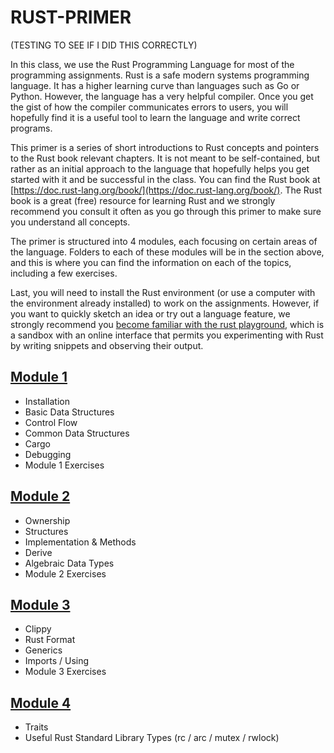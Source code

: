 # RUST-PRIMER

(TESTING TO SEE IF I DID THIS CORRECTLY)

In this class, we use the Rust Programming Language for most of the programming assignments. Rust is a safe modern systems programming language. It has a higher learning curve than languages such as Go or Python. However, the language has a very helpful compiler. Once you get the gist of how the compiler communicates errors to users, you will hopefully find it is a useful tool to learn the language and write correct programs.

This primer is a series of short introductions to Rust concepts and pointers to the Rust book relevant chapters. It is not meant to be self-contained, but rather as an initial approach to the language that hopefully helps you get started with it and be successful in the class. You can find the Rust book at [https://doc.rust-lang.org/book/](https://doc.rust-lang.org/book/). The Rust book is a great (free) resource for learning Rust and we strongly recommend you consult it often as you go through this primer to make sure you understand all concepts.

The primer is structured into 4 modules, each focusing on certain areas of the language. Folders to each of these modules will be in the section above, and this is where you can find the information on each of the topics, including a few exercises.

Last, you will need to install the Rust environment (or use a computer with the environment already installed) to work on the assignments. However, if you want to quickly sketch an idea or try out a language feature, we strongly recommend you [become familiar with the rust playground](https://play.rust-lang.org), which is a sandbox with an online interface that permits you experimenting with Rust by writing snippets and observing their output.

## [Module 1](/module_1/README.md)
- Installation
- Basic Data Structures
- Control Flow
- Common Data Structures
- Cargo
- Debugging
- Module 1 Exercises

## [Module 2](/module_2/README.md)
- Ownership
- Structures
- Implementation & Methods
- Derive
- Algebraic Data Types
- Module 2 Exercises

## [Module 3](/module_3/README.md)
- Clippy
- Rust Format
- Generics
- Imports / Using
- Module 3 Exercises

## [Module 4](/module_4/README.md)
- Traits
- Useful Rust Standard Library Types (rc / arc / mutex / rwlock)
